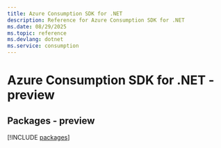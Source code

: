 ```yaml
---
title: Azure Consumption SDK for .NET
description: Reference for Azure Consumption SDK for .NET
ms.date: 08/29/2025
ms.topic: reference
ms.devlang: dotnet
ms.service: consumption
---
```

# Azure Consumption SDK for .NET - preview
## Packages - preview
[!INCLUDE [packages](consumption-index.md)]